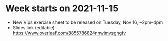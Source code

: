 # Week starts on 2021-11-15
* New Vips exercise sheet to be released on Tuesday, Nov 16, ~2pm–4pm
* Slides link (editable) <https://www.overleaf.com/8855786824nnwjmvsghgfv>
